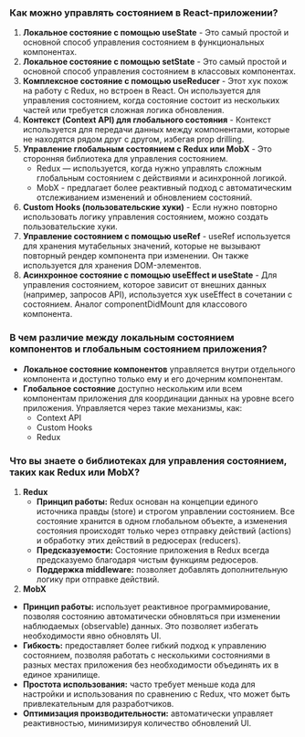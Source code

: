 ### Как можно управлять состоянием в React-приложении?
1. **Локальное состояние с помощью useState** - Это самый простой и основной способ управления состоянием в функциональных 
компонентах.
2. **Локальное состояние с помощью setState** - Это самый простой и основной способ управления состоянием в классовых
компонентах. 
3. **Комплексное состояние с помощью useReducer** - Этот хук похож на работу с Redux, но встроен в React. Он используется 
для управления состоянием, когда состояние состоит из нескольких частей или требуется сложная логика обновления.
4. **Контекст (Context API) для глобального состояния** - Контекст используется для передачи данных между компонентами, 
которые не находятся рядом друг с другом, избегая prop drilling.
5. **Управление глобальным состоянием с Redux или MobX** - Это сторонняя библиотека для управления состоянием.
   - Redux — используется, когда нужно управлять сложным глобальным состоянием с действиями и асинхронной логикой.
   - MobX - предлагает более реактивный подход с автоматическим отслеживанием изменений и обновлением состояний.
6. **Custom Hooks (пользовательские хуки)** - Если нужно повторно использовать логику управления состоянием, можно 
создать пользовательские хуки.
7. **Управление состоянием с помощью useRef** - useRef используется для хранения мутабельных значений, которые не 
вызывают повторный рендер компонента при изменении. Он также используется для хранения DOM-элементов.
8. **Асинхронное состояние с помощью useEffect и useState** - Для управления состоянием, которое зависит от внешних 
данных (например, запросов API), используется хук useEffect в сочетании с состоянием. Аналог componentDidMount для 
классового компонента.

### В чем различие между локальным состоянием компонентов и глобальным состоянием приложения?
- **Локальное состояние компонентов** управляется внутри отдельного компонента и доступно только ему и его дочерним 
компонентам.
- **Глобальное состояние** доступно нескольким или всем компонентам приложения для координации данных на уровне всего 
приложения. Управляется через такие механизмы, как: 
  - Context API
  - Custom Hooks
  - Redux

### Что вы знаете о библиотеках для управления состоянием, таких как Redux или MobX?
1. **Redux**
   - **Принцип работы:** Redux основан на концепции единого источника правды (store) и строгом управлении состоянием. 
   Все состояние хранится в одном глобальном объекте, а изменения состояния происходят только через отправку действий 
   (actions) и обработку этих действий в редюсерах (reducers).
   - **Предсказуемости:** Состояние приложения в Redux всегда предсказуемо благодаря чистым функциям редюсеров.
   - **Поддержка middleware:** позволяет добавлять дополнительную логику при отправке действий.
2. **MobX**
- **Принцип работы:** использует реактивное программирование, позволяя состоянию автоматически обновляться при 
изменении наблюдаемых (observable) данных. Это позволяет избегать необходимости явно обновлять UI.
- **Гибкость:** предоставляет более гибкий подход к управлению состоянием, позволяя работать с несколькими состояниями 
в разных местах приложения без необходимости объединять их в единое хранилище.
- **Простота использования:** часто требует меньше кода для настройки и использования по сравнению с Redux, что может 
быть привлекательным для разработчиков.
- **Оптимизация производительности:** автоматически управляет реактивностью, минимизируя количество обновлений UI.